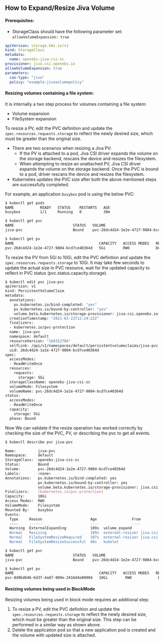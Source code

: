 ## How to Expand/Resize Jiva Volume

#### Prerequisites:

- StorageClass should have the following parameter set:
  `allowVolumeExpansion: true`
```yaml
apiVersion: storage.k8s.io/v1
kind: StorageClass
metadata:
  name: openebs-jiva-csi-sc
provisioner: jiva.csi.openebs.io
allowVolumeExpansion: true
parameters:
  cas-type: "jiva"
  policy: "example-jivavolumepolicy"
```

#### Resizing volumes containing a file system:
It is internally a two step process for volumes containing a file system:
- Volume expansion
- FileSystem expansion

To resize a PV, edit the PVC definition and update the `spec.resources.requests.storage` to reflect the newly desired size, which must be greater than the original size.
- There are two scenarios when resizing a Jiva PV:
    - If the PV is attached to a pod, Jiva CSI driver expands the volume on the storage backend, rescans the device and resizes the filesystem.
    - When attempting to resize an unattached PV, Jiva CSI driver expands the volume on the storage backend. Once the PVC is bound to a pod, driver rescans the device and resizes the filesystem. 
- Kubernetes updates the PVC size after both the above mentioned steps are successfully completed.

For example, an application `busybox` pod is using the below PVC:
```sh
$ kubectl get pods
NAME            READY   STATUS    RESTARTS   AGE
busybox         1/1     Running   0          38m

$ kubectl get pvc
NAME                           STATUS   VOLUME                                     CAPACITY   ACCESS MODES   STORAGECLASS              AGE
jiva-pvc                       Bound    pvc-26dc4d24-1e2e-4727-9804-bcd7ce40364d   5Gi        RWO            openebs-jiva-csi-sc       1d

$ kubectl get pv
NAME                                       CAPACITY   ACCESS MODES   RECLAIM POLICY   STATUS   CLAIM               STORAGECLASS         REASON   AGE
pvc-26dc4d24-1e2e-4727-9804-bcd7ce40364d   5Gi        RWO            Delete           Bound    default/jiva-pvc    openebs-jiva-csi-sc           1d
```
To resize the PV from 5Gi to 10Gi, edit the PVC definition and update the `spec.resources.requests.storage` to 10Gi.
It may take few seconds to update the actual size in PVC resource, wait for the updated capacity to reflect in PVC status (pvc.status.capacity.storage).
```sh
$ kubectl edit pvc jiva-pvc
apiVersion: v1
kind: PersistentVolumeClaim
metadata:
  annotations:
    pv.kubernetes.io/bind-completed: "yes"
    pv.kubernetes.io/bound-by-controller: "yes"
    volume.beta.kubernetes.io/storage-provisioner: jiva.csi.openebs.io
  creationTimestamp: "2021-03-22T12:24:22Z"
  finalizers:
  - kubernetes.io/pvc-protection
  name: jiva-pvc
  namespace: default
  resourceVersion: "169312766"
  selfLink: /api/v1/namespaces/default/persistentvolumeclaims/jiva-pvc
  uid: 26dc4d24-1e2e-4727-9804-bcd7ce40364d
spec:
  accessModes:
  - ReadWriteOnce
  resources:
    requests:
      storage: 5Gi
  storageClassName: openebs-jiva-csi-sc
  volumeMode: Filesystem
  volumeName: pvc-26dc4d24-1e2e-4727-9804-bcd7ce40364d
status:
  accessModes:
  - ReadWriteOnce
  capacity:
    storage: 5Gi
  phase: Bound
```

Now We can validate if the resize operation has worked correctly by checking the size of the PVC, PV, or describing the pvc to get all events.

```sh
$ kubectl describe pvc jiva-pvc

Name:          jiva-pvc
Namespace:     default
StorageClass:  openebs-jiva-csi-sc
Status:        Bound
Volume:        pvc-26dc4d24-1e2e-4727-9804-bcd7ce40364d
Labels:        <none>
Annotations:   pv.kubernetes.io/bind-completed: yes
               pv.kubernetes.io/bound-by-controller: yes
               volume.beta.kubernetes.io/storage-provisioner: jiva.csi.openebs.io
Finalizers:    [kubernetes.io/pvc-protection]
Capacity:      10Gi
Access Modes:  RWO
VolumeMode:    Filesystem
Mounted By:    busybox
Events:
  Type     Reason                      Age                From                                                                                      Message
  ----     ------                      ----               ----                                                                                      -------
  Warning  ExternalExpanding           109s  volume_expand                         Ignoring the PVC: didn't find a plugin capable of expanding the volume; waiting for an external controller to process this PVC.
  Normal   Resizing                    109s  external-resizer jiva.csi.openebs.io  External resizer is resizing volume pvc-26dc4d24-1e2e-4727-9804-bcd7ce40364d
  Normal   FileSystemResizeRequired    107s  external-resizer jiva.csi.openebs.io  Require file system resize of volume on node
  Normal   FileSystemResizeSuccessful  40s   kubelet                               MountVolume.NodeExpandVolume succeeded for volume "pvc-26dc4d24-1e2e-4727-9804-bcd7ce40364d"
```
```sh
$ kubectl get pvc
NAME                           STATUS   VOLUME                                     CAPACITY   ACCESS MODES   STORAGECLASS              AGE
jiva-pvc                       Bound    pvc-26dc4d24-1e2e-4727-9804-bcd7ce40364d   10Gi        RWO           openebs-jiva-csi-sc       1d

$ kubectl get pv
NAME                                       CAPACITY   ACCESS MODES   RECLAIM POLICY   STATUS   CLAIM                   STORAGECLASS        REASON   AGE
pvc-849bd646-6d3f-4a87-909e-2416d4e00904   10Gi        RWO            Delete           Bound    default/jiva-csi       openebs-jiva-csi-sc          1d
```

#### Resizing volumes being used in BlockMode
Resizing volumes being used in block mode requires an additional step:
1. To resize a PV, edit the PVC definition and update the `spec.resources.requests.storage` to reflect the newly desired size, which must be greater than the original size. This step can be performed in a similar way as shown above.
2. Delete the application pod so that a new application pod is created and the volume with updated size is attached.
